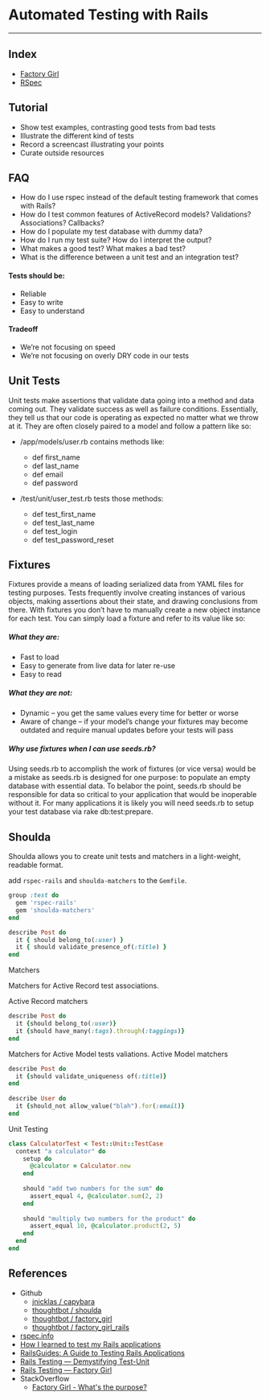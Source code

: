 # Automated Testing with Rails
---

## Index
- [Factory Girl](https://github.com/ctorstens/dev_bootcamp_notes/blob/master/Rails/Testing/Factory%20Girl.md)
- [RSpec](https://github.com/ctorstens/dev_bootcamp_notes/blob/master/Rails/Testing/RSpec.md)

## Tutorial
- Show test examples, contrasting good tests from bad tests
- Illustrate the different kind of tests
- Record a screencast illustrating your points
- Curate outside resources

## FAQ
- How do I use rspec instead of the default testing framework that comes with Rails?
- How do I test common features of ActiveRecord models? Validations? Associations? Callbacks?
- How do I populate my test database with dummy data?
- How do I run my test suite? How do I interpret the output?
- What makes a good test? What makes a bad test?
- What is the difference between a unit test and an integration test?

#### Tests should be:
- Reliable
- Easy to write
- Easy to understand

#### Tradeoff
- We’re not focusing on speed
- We’re not focusing on overly DRY code in our tests



## Unit Tests

Unit tests make assertions that validate data going into a method and data coming out. They validate success as well as failure conditions. Essentially, they tell us that our code is operating as expected no matter what we throw at it. They are often closely paired to a model and follow a pattern like so:

- /app/models/user.rb contains methods like:
    - def first_name
    - def last_name
    - def email
    - def password

- /test/unit/user_test.rb tests those methods: 
    - def test_first_name
    - def test_last_name
    - def test_login
    - def test_password_reset





## Fixtures
Fixtures provide a means of loading serialized data from YAML files for testing purposes. Tests frequently involve creating instances of various objects, making assertions about their state, and drawing conclusions from there. With fixtures you don’t have to manually create a new object instance for each test. You can simply load a fixture and refer to its value like so:


##### What they are:
- Fast to load
- Easy to generate from live data for later re-use
- Easy to read

##### What they are not:
- Dynamic – you get the same values every time for better or worse
- Aware of change – if your model’s change your fixtures may become outdated and require manual updates before your tests will pass

##### Why use fixtures when I can use seeds.rb?
Using seeds.rb to accomplish the work of fixtures (or vice versa) would be a mistake as seeds.rb is designed for one purpose: to populate an empty database with essential data. To belabor the point, seeds.rb should be responsible for data so critical to your application that would be inoperable without it. For many applications it is likely you will need seeds.rb to setup your test database via rake db:test:prepare.





## Shoulda

Shoulda allows you to create unit tests and matchers in a light-weight, readable format. 

add ```rspec-rails``` and ```shoulda-matchers``` to the ```Gemfile```.
``` ruby
group :test do
  gem 'rspec-rails'
  gem 'shoulda-matchers'
end
```

``` ruby
describe Post do
  it { should belong_to(:user) }
  it { should validate_presence_of(:title) }
end
```


 
Matchers
 
Matchers for Active Record test associations.
 
Active Record matchers
 
``` ruby
describe Post do 
  it {should belong_to(:user)}
  it {should have_many(:tags).through(:taggings)}
end
```
 
Matchers for Active Model tests valiations.
Active Model matchers

``` ruby
describe Post do 
  it {should validate_uniqueness of(:title)}
end
 
describe User do
  it {should_not allow_value("blah").for(:email)}
end
```
 
Unit Testing
 
``` ruby
class CalculatorTest < Test::Unit::TestCase
  context "a calculator" do
    setup do
      @calculator = Calculator.new
    end
 
    should "add two numbers for the sum" do
      assert_equal 4, @calculator.sum(2, 2)
    end
 
    should "multiply two numbers for the product" do
      assert_equal 10, @calculator.product(2, 5)
    end
  end
end
```



## References
- Github
    - [jnicklas / capybara](https://github.com/jnicklas/capybara)
    - [thoughtbot / shoulda](https://github.com/thoughtbot/shoulda)
    - [thoughtbot / factory_girl](https://github.com/thoughtbot/factory_girl)
    - [thoughtbot / factory_girl_rails](https://github.com/thoughtbot/factory_girl_rails)
- [rspec.info](http://rspec.info/)
- [How I learned to test my Rails applications](http://everydayrails.com/2012/03/12/testing-series-intro.html)
- [RailsGuides: A Guide to Testing Rails Applications](http://guides.rubyonrails.org/testing.html)
- [Rails Testing — Demystifying Test-Unit](http://www.hiringthing.com/2012/08/02/rails-testing-demystifying-test-unit.html)
- [Rails Testing — Factory Girl](http://www.hiringthing.com/2012/08/17/rails-testing-factory-girl.html)
- StackOverflow
    - [Factory Girl - What's the purpose?](http://stackoverflow.com/questions/5183975/factory-girl-whats-the-purpose)

